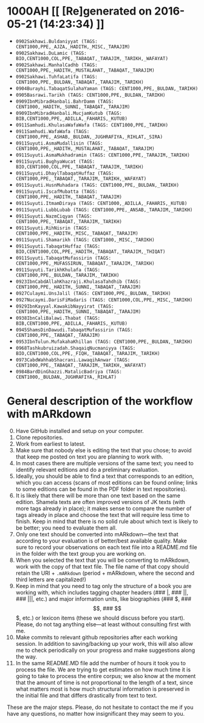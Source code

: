 # 1000AH [[ [Re]generated on 2016-05-21 (14:23:34) ]]

* `0902Sakhawi.Buldaniyyat (TAGS: CENT1000,PPE,_AJZA,_HADITH,_MISC,_TARAJIM)`
* `0902Sakhawi.DuLamic (TAGS: BIO,CENT1000,COL,PPE,_TABAQAT,_TARAJIM,_TARIKH,_WAFAYAT)`
* `0902Sakhawi.ManhalCadhb (TAGS: CENT1000,PPE,_HADITH,_MUSTALAHAT,_TABAQAT,_TARAJIM)`
* `0902Sakhawi.TuhfaLatifa (TAGS: CENT1000,PPE,_BULDAN,_TABAQAT,_TARAJIM,_TARIKH)`
* `0904Burayhi.TabaqatSulahaYaman (TAGS: CENT1000,PPE,_BULDAN,_TARIKH)`
* `0905Basrawi.Tarikh (TAGS: CENT1000,PPE,_BULDAN,_TARIKH)`
* `0909IbnMibradHanbali.BahrDamm (TAGS: CENT1000,_HADITH,_SUNNI,_TABAQAT,_TARAJIM)`
* `0909IbnMibradHanbali.MucjamKutub (TAGS: BIB,CENT1000,PPE,_ADILLA,_FAHARIS,_KUTUB)`
* `0911Samhudi.KhulasaWafaWafa (TAGS: CENT1000,PPE,_TARIKH)`
* `0911Samhudi.WafaWafa (TAGS: CENT1000,PPE,_ASHAB,_BULDAN,_JUGHRAFIYA,_RIHLAT,_SIRA)`
* `0911Suyuti.AsmaMudallisin (TAGS: CENT1000,PPE,_HADITH,_MUSTALAHAT,_TABAQAT,_TARAJIM)`
* `0911Suyuti.AsmaMukhadramin (TAGS: CENT1000,PPE,_TARAJIM,_TARIKH)`
* `0911Suyuti.BughyaWucat (TAGS: BIO,CENT1000,COL,PPE,_TABAQAT,_TARAJIM,_TARIKH)`
* `0911Suyuti.DhaylTabaqatHuffaz (TAGS: CENT1000,PPE,_TABAQAT,_TARAJIM,_TARIKH,_WAFAYAT)`
* `0911Suyuti.HusnMuhadara (TAGS: CENT1000,PPE,_BULDAN,_TARIKH)`
* `0911Suyuti.IscafMubatta (TAGS: CENT1000,PPE,_HADITH,_TABAQAT,_TARAJIM)`
* `0911Suyuti.ItmamDiraya (TAGS: CENT1000,_ADILLA,_FAHARIS,_KUTUB)`
* `0911Suyuti.LubbLubab (TAGS: CENT1000,PPE,_ANSAB,_TARAJIM,_TARIKH)`
* `0911Suyuti.NazmCiqyan (TAGS: CENT1000,PPE,_TABAQAT,_TARAJIM,_TARIKH)`
* `0911Suyuti.RihNisrin (TAGS: CENT1000,PPE,_HADITH,_MISC,_TABAQAT,_TARAJIM)`
* `0911Suyuti.Shamarikh (TAGS: CENT1000,_MISC,_TARIKH)`
* `0911Suyuti.TabaqatHuffaz (TAGS: BIO,CENT1000,COL,PPE,_HADITH,_TABAQAT,_TARAJIM,_THIQAT)`
* `0911Suyuti.TabaqatMufassirin (TAGS: CENT1000,PPE,_MUFASSIRUN,_TABAQAT,_TARAJIM,_TARIKH)`
* `0911Suyuti.TarikhKhulafa (TAGS: CENT1000,PPE,_BULDAN,_TARAJIM,_TARIKH)`
* `0923IbnCabdAllahKhazraji.KhulasaTahdhib (TAGS: CENT1000,PPE,_HADITH,_SUNNI,_TABAQAT,_TARAJIM)`
* `0927Culaymi.UnsJalil (TAGS: CENT1000,PPE,_BULDAN,_TARIKH)`
* `0927Nucaymi.DarisFiMadaris (TAGS: CENT1000,COL,PPE,_MISC,_TARIKH)`
* `0929IbnKayyal.KawakibNayyirat (TAGS: CENT1000,PPE,_HADITH,_SUNNI,_TABAQAT,_TARAJIM)`
* `0938IbnCaliBalawi.Thabat (TAGS: BIB,CENT1000,PPE,_ADILLA,_FAHARIS,_KUTUB)`
* `0945ShamsDinDawudi.TabaqatMufassirin (TAGS: CENT1000,PPE,_TABAQAT,_TARAJIM)`
* `0953IbnTulun.MufakahaKhillan (TAGS: CENT1000,PPE,_BULDAN,_TARIKH)`
* `0968Tashkubruizadah.ShaqaiqNucmaniyya (TAGS: BIO,CENT1000,COL,PPE,_FIQH,_TABAQAT,_TARAJIM,_TARIKH)`
* `0973CabdWahhabShacrani.LawaqihAnwar (TAGS: CENT1000,PPE,_TABAQAT,_TARAJIM,_TARIKH,_WAFAYAT)`
* `0984BardDinGhazzi.MatalicBadriya (TAGS: CENT1000,_BULDAN,_JUGHRAFIYA,_RIHLAT)`


# General description of the workflow with mARkdown

0. Have GitHub installed and setup on your computer.
1. Clone repositories.
2. Work from earliest to latest.
3. Make sure that nobody else is editing the text that you chose; to avoid that keep me posted on text you are planning to work with. 
4. In most cases there are multiple versions of the same text; you need to identify relevant editions and do a preliminary evaluation. 
5. Ideally,  you should be able to find a text that corresponds to an edition,  which you can access (scans of most editions can be found online; links to some editions can be found in the PDF folder in text repositories). 
6. It is likely that there will be more than one text based on the same edition. Shamela texts are often improved versions of JK texts (with more tags already in place);  it makes sense to compare the number of tags already in place and choose the text that will require less time to finish. Keep in mind that there is no solid rule about which text is likely to be better; you need to evaluate them all.
7. Only one text should be converted into mARkdown—the text that according to your evaluation is of better/best available quality. Make sure to record your observations on each text file into a README.md file in the folder with the text group you are working on. 
8. When you selected the text that you will be converting to mARkdown, work with the copy of that text file. The file name of that copy should retain the URI + `.mARkdown` (period + mARkdown,  where the second and third letters are capitalized!) 
9. Keep in mind that you need to tag only the structure of a book you are working with,  which includes tagging chapter headers (### |,  ### ||,  ### |||, etc.) and major information units, like biographies (### $,  ### $$,  ### $$$,  etc.) or lexicon items (these we should discuss before you start). Please,  do not tag anything else—at least without consulting first with me. 
10. Make commits to relevant github repositories after each working session.  In addition to saving/backing up your work,  this will also allow me to check periodically on your progress and make suggestions along the way.
11. In the same README.MD file add the number of hours it took you to process the file. We are trying to get estimates on how much time it is going to take to process the entire corpus; we also know at the moment that the amount of time is not proportional to the length of a text, since what matters most is how much structural information is preserved in the initial file and that differs drastically from text to text.

These are the major steps.  Please,  do not hesitate to contact the me if you have any questions, no matter how insignificant they may seem to you.


